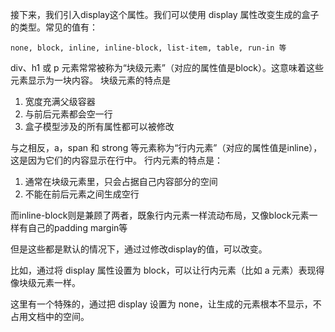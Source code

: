 接下来，我们引入display这个属性。我们可以使用 display 属性改变生成的盒子的类型。常见的值有：

    none, block, inline, inline-block, list-item, table, run-in 等

div、h1 或 p 元素常常被称为“块级元素”（对应的属性值是block）。这意味着这些元素显示为一块内容。
块级元素的特点是

1. 宽度充满父级容器
2. 与前后元素都会空一行
3. 盒子模型涉及的所有属性都可以被修改

与之相反，a，span 和 strong 等元素称为“行内元素”（对应的属性值是inline），这是因为它们的内容显示在行中。
行内元素的特点是：

1. 通常在块级元素里，只会占据自己内容部分的空间
2. 不能在前后元素之间生成空行

而inline-block则是兼顾了两者，既象行内元素一样流动布局，又像block元素一样有自己的padding margin等

但是这些都是默认的情况下，通过过修改display的值，可以改变。

比如，通过将 display 属性设置为 block，可以让行内元素（比如 a 元素）表现得像块级元素一样。

这里有一个特殊的，通过把 display 设置为 none，让生成的元素根本不显示，不占用文档中的空间。
